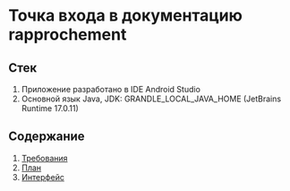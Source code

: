 # Точка входа в документацию rapprochement

## Стек

1. Приложение разработано в IDE Android Studio
2. Основной язык Java, JDK: GRANDLE_LOCAL_JAVA_HOME (JetBrains Runtime 17.0.11)

## Содержание

1. [Требования](design.md)
2. [План](plan.md)
3. [Интерфейс](requirements.md)